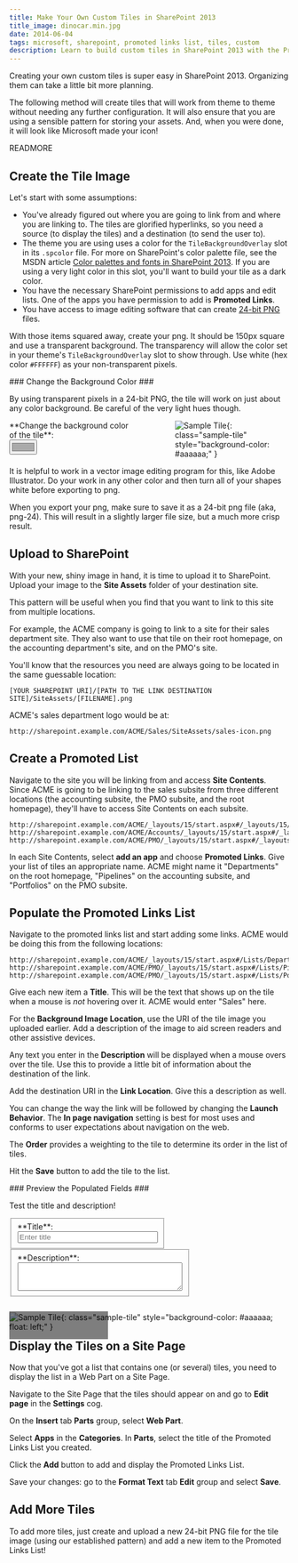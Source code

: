 ```yaml
---
title: Make Your Own Custom Tiles in SharePoint 2013
title_image: dinocar.min.jpg
date: 2014-06-04
tags: microsoft, sharepoint, promoted links list, tiles, custom
description: Learn to build custom tiles in SharePoint 2013 with the Promoted Links list.
---
```


Creating your own custom tiles is super easy in SharePoint 2013. Organizing 
them can take a little bit more planning.

The following method will create tiles that will work from theme to theme 
without needing any further configuration. It will also ensure that you are 
using a sensible pattern for storing your assets. And, when you were done, it 
will look like Microsoft made your icon!

READMORE

<script>
  function changeBackground(colorValue){ 
    d3.selectAll("img.sample-tile")
        .style("background-color",  colorValue);
  }

  function changeTileTitle(tileTitle){
    d3.selectAll("aside .tile-title")
        .html(tileTitle);
  }

  function changeTileDescription(tileDescription){
    d3.selectAll("aside .tile-description")
        .html(tileDescription);
  }

  function moveTileUp(amount){
    d3.selectAll("aside .tile-content")
        .transition()
        .duration(500)
        .style("bottom", amount);
  }

  function moveTileDown(amount){
    d3.selectAll("aside .tile-content")
        .transition()
        .duration(500)
        .style("bottom", amount);
  }

</script>

## Create the Tile Image

Let's start with some assumptions:

- You've already figured out where you are going to link from and where you 
  are linking to. The tiles are glorified hyperlinks, so you need a source 
  (to display the tiles) and a destination (to send the user to).
- The theme you are using uses a color for the `TileBackgroundOverlay` slot in
  its `.spcolor` file. For more on SharePoint's color palette file, see the 
  MSDN article [Color palettes and fonts in SharePoint 2013][1]. If you are 
  using a very light color in this slot, you'll want to build your tile as a
  dark color.
- You have the necessary SharePoint permissions to add apps and edit lists. One 
  of the apps you have permission to add is **Promoted Links**.
- You have access to image editing software that can create [24-bit PNG][2] files.

With those items squared away, create your png. It should be 150px square and 
use a transparent background. The transparency will allow the color set in 
your theme's `TileBackgroundOverlay` slot to show through. Use white (hex color 
`#FFFFFF`) as your non-transparent pixels. 

<aside markdown="1">
### Change the Background Color ###

By using transparent pixels in a 24-bit PNG, the tile will work on just about 
any color background. Be careful of the very light hues though.

<form style="float: left; margin-bottom: 1em;">
  <label for="bgcolor" accesskey="c" markdown="1" style="float:left; max-width:75%;">**Change the background color of the tile**:</label>
  <input type="color" name="bgcolor" id="bgcolor" value="#aaaaaa" style="float: left; clear: both" oninput="changeBackground(bgcolor.value)">
</form>

![Sample Tile](/images/changecase-suitcase.min.png){: class="sample-tile" style="background-color: #aaaaaa;" }

</aside>

It is helpful to work in a vector image editing program for this, like Adobe
Illustrator. Do your work in any other color and then turn all of your shapes 
white before exporting to png.

When you export your png, make sure to save it as a 24-bit png file (aka, png-24).
This will result in a slightly larger file size, but a much more crisp result.

## Upload to SharePoint

With your new, shiny image in hand, it is time to upload it to SharePoint. 
Upload your image to the **Site Assets** folder of your destination site.

This pattern will be useful when you find that you want to link to this site 
from multiple locations. 

For example, the ACME company is going to link to a site for their sales 
department site. They also want to use that tile on their root homepage, on the 
accounting department's site, and on the PMO's site.

You'll know that the resources you need are always going to be located in the 
same guessable location: 

~~~url
[YOUR SHAREPOINT URI]/[PATH TO THE LINK DESTINATION SITE]/SiteAssets/[FILENAME].png
~~~

ACME's sales department logo would be at: 

~~~url
http://sharepoint.example.com/ACME/Sales/SiteAssets/sales-icon.png
~~~

## Create a Promoted List

Navigate to the site you will be linking from and access **Site Contents**. 
Since ACME is going to be linking to the sales subsite from three different 
locations (the accounting subsite, the PMO subsite, and the root homepage), 
they'll have to access Site Contents on each subsite.

~~~url
http://sharepoint.example.com/ACME/_layouts/15/start.aspx#/_layouts/15/viewlsts.aspx
http://sharepoint.example.com/ACME/Accounts/_layouts/15/start.aspx#/_layouts/15/viewlsts.aspx
http://sharepoint.example.com/ACME/PMO/_layouts/15/start.aspx#/_layouts/15/viewlsts.aspx
~~~

In each Site Contents, select **add an app** and choose **Promoted Links**. 
Give your list of tiles an appropriate name. ACME might name it "Departments" 
on the root homepage, "Pipelines" on the accounting subsite, and "Portfolios" 
on the PMO subsite.

## Populate the Promoted Links List

Navigate to the promoted links list and start adding some links. ACME would be 
doing this from the following locations:

~~~url
http://sharepoint.example.com/ACME/_layouts/15/start.aspx#/Lists/Departments/allitems.aspx
http://sharepoint.example.com/ACME/PMO/_layouts/15/start.aspx#/Lists/Pipelines/allitems.aspx
http://sharepoint.example.com/ACME/PMO/_layouts/15/start.aspx#/Lists/Portfolios/allitems.aspx
~~~

Give each new item a **Title**. This will be the text that shows up on the tile
when a mouse is _not_ hovering over it. ACME would enter "Sales" here.

For the **Background Image Location**, use the URI of the tile image you uploaded
earlier. Add a description of the image to aid screen readers and other 
assistive devices.

Any text you enter in the **Description** will be displayed when a mouse overs 
over the tile. Use this to provide a little bit of information about the 
destination of the link.

Add the destination URI in the **Link Location**. Give this a description as well.

You can change the way the link will be followed by changing the **Launch Behavior**.
The **In page navigation** setting is best for most uses and conforms to user 
expectations about navigation on the web.

The **Order** provides a weighting to the tile to determine its order in the 
list of tiles.

Hit the **Save** button to add the tile to the list.

<aside markdown="1">
### Preview the Populated Fields ###

Test the title and description!

<form style="float: left; margin-bottom: 1em;">
  <fieldset style="float:left;">
    <label for="tileTitle" accesskey="t" markdown="1">**Title**:</label>
    <input type="text" name="tileTitle" id="tileTitle" value="" style="width:100%;" placeholder="Enter title" oninput="changeTileTitle(tileTitle.value)">
  </fieldset>
  <fieldset style="float:left">
    <label for="tileDescription" accesskey="d" markdown="1">**Description**:</label>
    <textarea name="tileDescription" id="tileDescription" rows="3" style="width:100%;" oninput="changeTileDescription(tileDescription.value)"></textarea>
  </fieldset>
</form>

<div markdown="1" class="tile-group" style="float:left; clear:left; position:relative; overflow:hidden;" onmouseover="moveTileUp('0px')" onmouseout="moveTileDown('-100px')">

![Sample Tile](/images/changecase-suitcase.min.png){: class="sample-tile" style="background-color: #aaaaaa; float: left;" }

<div class="tile-content" style="position:absolute; bottom:-100px; height:150px; width:150px; padding-left:1em; padding-right:1em; background-color:rgba(0, 0, 0, 0.5); font-family: 'Segoe UI', sans-serif;">
<h4  class="tile-title" style="color:#ffffff; margin-top:0.5em;"></h4>
<p   class="tile-description" style="color:#ffffff;"></p>
</div>
</div>

</aside>

## Display the Tiles on a Site Page

Now that you've got a list that contains one (or several) tiles, you need to 
display the list in a Web Part on a Site Page. 

Navigate to the Site Page that the tiles should appear on and go to **Edit page**
in the **Settings** cog.

On the **Insert** tab **Parts** group, select **Web Part**.

Select **Apps** in the **Categories**. In **Parts**, select the title of the 
Promoted Links List you created.

Click the **Add** button to add and display the Promoted Links List.

Save your changes: go to the **Format Text** tab **Edit** group and select 
**Save**.

## Add More Tiles

To add more tiles, just create and upload a new 24-bit PNG file for the tile 
image (using our established pattern) and add a new item to the Promoted 
Links List!

[1]: http://msdn.microsoft.com/en-us/library/office/jj945889(v=office.15).aspx
[2]: http://www.libpng.org/pub/png/pngfaq.html#png8-png24
